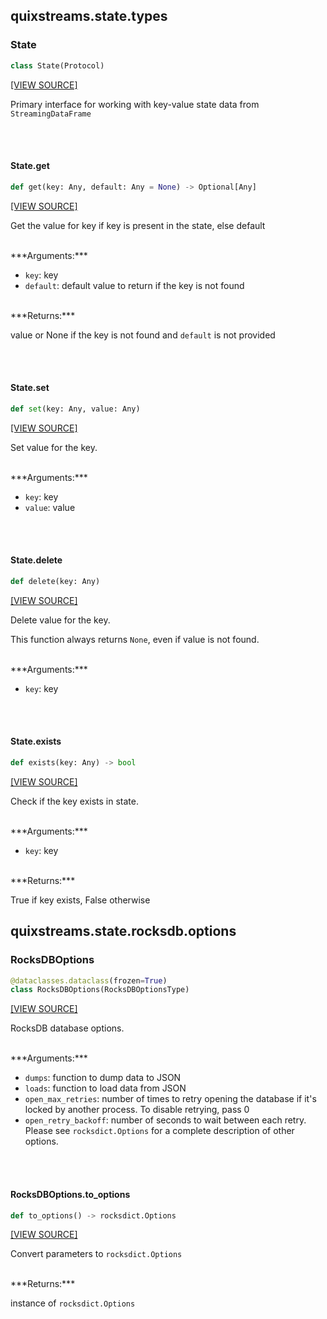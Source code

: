 <a id="quixstreams.state.types"></a>

## quixstreams.state.types

<a id="quixstreams.state.types.State"></a>

### State

```python
class State(Protocol)
```

[[VIEW SOURCE]](https://github.com/quixio/quix-streams/blob/7b5e53917979268252d6f3f2d18d15ae987ea6bb/quixstreams/state/types.py#L151)

Primary interface for working with key-value state data from `StreamingDataFrame`

<a id="quixstreams.state.types.State.get"></a>

<br><br>

#### State.get

```python
def get(key: Any, default: Any = None) -> Optional[Any]
```

[[VIEW SOURCE]](https://github.com/quixio/quix-streams/blob/7b5e53917979268252d6f3f2d18d15ae987ea6bb/quixstreams/state/types.py#L156)

Get the value for key if key is present in the state, else default


<br>
***Arguments:***

- `key`: key
- `default`: default value to return if the key is not found


<br>
***Returns:***

value or None if the key is not found and `default` is not provided

<a id="quixstreams.state.types.State.set"></a>

<br><br>

#### State.set

```python
def set(key: Any, value: Any)
```

[[VIEW SOURCE]](https://github.com/quixio/quix-streams/blob/7b5e53917979268252d6f3f2d18d15ae987ea6bb/quixstreams/state/types.py#L166)

Set value for the key.


<br>
***Arguments:***

- `key`: key
- `value`: value

<a id="quixstreams.state.types.State.delete"></a>

<br><br>

#### State.delete

```python
def delete(key: Any)
```

[[VIEW SOURCE]](https://github.com/quixio/quix-streams/blob/7b5e53917979268252d6f3f2d18d15ae987ea6bb/quixstreams/state/types.py#L174)

Delete value for the key.

This function always returns `None`, even if value is not found.


<br>
***Arguments:***

- `key`: key

<a id="quixstreams.state.types.State.exists"></a>

<br><br>

#### State.exists

```python
def exists(key: Any) -> bool
```

[[VIEW SOURCE]](https://github.com/quixio/quix-streams/blob/7b5e53917979268252d6f3f2d18d15ae987ea6bb/quixstreams/state/types.py#L183)

Check if the key exists in state.


<br>
***Arguments:***

- `key`: key


<br>
***Returns:***

True if key exists, False otherwise

<a id="quixstreams.state.rocksdb.options"></a>

## quixstreams.state.rocksdb.options

<a id="quixstreams.state.rocksdb.options.RocksDBOptions"></a>

### RocksDBOptions

```python
@dataclasses.dataclass(frozen=True)
class RocksDBOptions(RocksDBOptionsType)
```

[[VIEW SOURCE]](https://github.com/quixio/quix-streams/blob/7b5e53917979268252d6f3f2d18d15ae987ea6bb/quixstreams/state/rocksdb/options.py#L25)

RocksDB database options.


<br>
***Arguments:***

- `dumps`: function to dump data to JSON
- `loads`: function to load data from JSON
- `open_max_retries`: number of times to retry opening the database
if it's locked by another process. To disable retrying, pass 0
- `open_retry_backoff`: number of seconds to wait between each retry.
Please see `rocksdict.Options` for a complete description of other options.

<a id="quixstreams.state.rocksdb.options.RocksDBOptions.to_options"></a>

<br><br>

#### RocksDBOptions.to\_options

```python
def to_options() -> rocksdict.Options
```

[[VIEW SOURCE]](https://github.com/quixio/quix-streams/blob/7b5e53917979268252d6f3f2d18d15ae987ea6bb/quixstreams/state/rocksdb/options.py#L53)

Convert parameters to `rocksdict.Options`


<br>
***Returns:***

instance of `rocksdict.Options`

